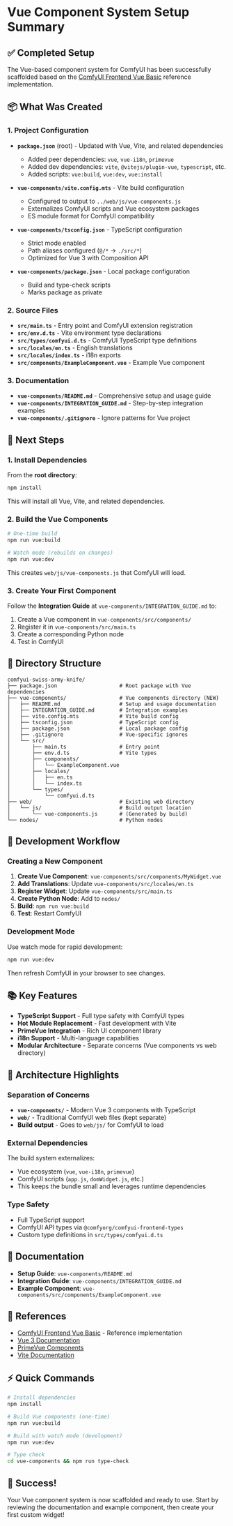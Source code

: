 # Vue Component System Setup Summary

## ✅ Completed Setup

The Vue-based component system for ComfyUI has been successfully scaffolded based on the [ComfyUI Frontend Vue Basic](https://github.com/jtydhr88/ComfyUI_frontend_vue_basic) reference implementation.

## 📦 What Was Created

### 1. Project Configuration

- **`package.json`** (root) - Updated with Vue, Vite, and related dependencies
    - Added peer dependencies: `vue`, `vue-i18n`, `primevue`
    - Added dev dependencies: `vite`, `@vitejs/plugin-vue`, `typescript`, etc.
    - Added scripts: `vue:build`, `vue:dev`, `vue:install`

- **`vue-components/vite.config.mts`** - Vite build configuration
    - Configured to output to `../web/js/vue-components.js`
    - Externalizes ComfyUI scripts and Vue ecosystem packages
    - ES module format for ComfyUI compatibility

- **`vue-components/tsconfig.json`** - TypeScript configuration
    - Strict mode enabled
    - Path aliases configured (`@/*` → `./src/*`)
    - Optimized for Vue 3 with Composition API

- **`vue-components/package.json`** - Local package configuration
    - Build and type-check scripts
    - Marks package as private

### 2. Source Files

- **`src/main.ts`** - Entry point and ComfyUI extension registration
- **`src/env.d.ts`** - Vite environment type declarations
- **`src/types/comfyui.d.ts`** - ComfyUI TypeScript type definitions
- **`src/locales/en.ts`** - English translations
- **`src/locales/index.ts`** - i18n exports
- **`src/components/ExampleComponent.vue`** - Example Vue component

### 3. Documentation

- **`vue-components/README.md`** - Comprehensive setup and usage guide
- **`vue-components/INTEGRATION_GUIDE.md`** - Step-by-step integration examples
- **`vue-components/.gitignore`** - Ignore patterns for Vue project

## 🚀 Next Steps

### 1. Install Dependencies

From the **root directory**:

```bash
npm install
```

This will install all Vue, Vite, and related dependencies.

### 2. Build the Vue Components

```bash
# One-time build
npm run vue:build

# Watch mode (rebuilds on changes)
npm run vue:dev
```

This creates `web/js/vue-components.js` that ComfyUI will load.

### 3. Create Your First Component

Follow the **Integration Guide** at `vue-components/INTEGRATION_GUIDE.md` to:

1. Create a Vue component in `vue-components/src/components/`
2. Register it in `vue-components/src/main.ts`
3. Create a corresponding Python node
4. Test in ComfyUI

## 📁 Directory Structure

```
comfyui-swiss-army-knife/
├── package.json                    # Root package with Vue dependencies
├── vue-components/                 # Vue components directory (NEW)
│   ├── README.md                   # Setup and usage documentation
│   ├── INTEGRATION_GUIDE.md        # Integration examples
│   ├── vite.config.mts             # Vite build config
│   ├── tsconfig.json               # TypeScript config
│   ├── package.json                # Local package config
│   ├── .gitignore                  # Vue-specific ignores
│   └── src/
│       ├── main.ts                 # Entry point
│       ├── env.d.ts                # Vite types
│       ├── components/
│       │   └── ExampleComponent.vue
│       ├── locales/
│       │   ├── en.ts
│       │   └── index.ts
│       └── types/
│           └── comfyui.d.ts
├── web/                            # Existing web directory
│   └── js/                         # Build output location
│       └── vue-components.js       # (Generated by build)
└── nodes/                          # Python nodes
```

## 🔧 Development Workflow

### Creating a New Component

1. **Create Vue Component**: `vue-components/src/components/MyWidget.vue`
2. **Add Translations**: Update `vue-components/src/locales/en.ts`
3. **Register Widget**: Update `vue-components/src/main.ts`
4. **Create Python Node**: Add to `nodes/`
5. **Build**: `npm run vue:build`
6. **Test**: Restart ComfyUI

### Development Mode

Use watch mode for rapid development:

```bash
npm run vue:dev
```

Then refresh ComfyUI in your browser to see changes.

## 📚 Key Features

- **TypeScript Support** - Full type safety with ComfyUI types
- **Hot Module Replacement** - Fast development with Vite
- **PrimeVue Integration** - Rich UI component library
- **i18n Support** - Multi-language capabilities
- **Modular Architecture** - Separate concerns (Vue components vs web directory)

## 🎯 Architecture Highlights

### Separation of Concerns

- **`vue-components/`** - Modern Vue 3 components with TypeScript
- **`web/`** - Traditional ComfyUI web files (kept separate)
- **Build output** - Goes to `web/js/` for ComfyUI to load

### External Dependencies

The build system externalizes:

- Vue ecosystem (`vue`, `vue-i18n`, `primevue`)
- ComfyUI scripts (`app.js`, `domWidget.js`, etc.)
- This keeps the bundle small and leverages runtime dependencies

### Type Safety

- Full TypeScript support
- ComfyUI API types via `@comfyorg/comfyui-frontend-types`
- Custom type definitions in `src/types/comfyui.d.ts`

## 📖 Documentation

- **Setup Guide**: `vue-components/README.md`
- **Integration Guide**: `vue-components/INTEGRATION_GUIDE.md`
- **Example Component**: `vue-components/src/components/ExampleComponent.vue`

## 🔗 References

- [ComfyUI Frontend Vue Basic](https://github.com/jtydhr88/ComfyUI_frontend_vue_basic) - Reference implementation
- [Vue 3 Documentation](https://vuejs.org/)
- [PrimeVue Components](https://primevue.org/)
- [Vite Documentation](https://vitejs.dev/)

## ⚡ Quick Commands

```bash
# Install dependencies
npm install

# Build Vue components (one-time)
npm run vue:build

# Build with watch mode (development)
npm run vue:dev

# Type check
cd vue-components && npm run type-check
```

## 🎉 Success!

Your Vue component system is now scaffolded and ready to use. Start by reviewing the documentation and example component, then create your first custom widget!
